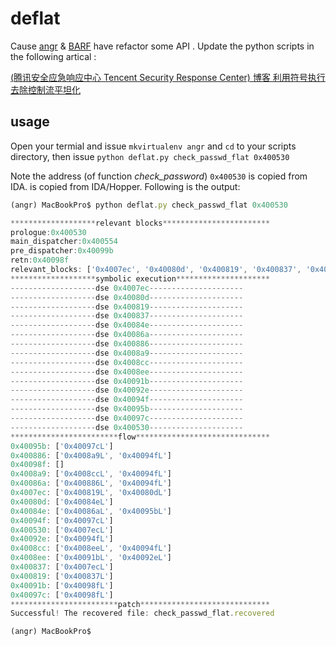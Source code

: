 # deflat


Cause [angr](https://github.com/angr/angr) & [BARF](https://github.com/programa-stic/barf-project) have refactor some API . Update the python scripts in the following artical :

[(腾讯安全应急响应中心 Tencent Security Response Center) 博客 利用符号执行去除控制流平坦化](https://security.tencent.com/index.php/blog/msg/112)
 

## usage

Open your termial and issue `mkvirtualenv angr`
and `cd` to your scripts directory, then issue `python deflat.py check_passwd_flat 0x400530`

Note the address (of function *check_password*) `0x400530` is copied from IDA. is copied from IDA/Hopper. Following is the output:

```javascript
(angr) MacBookPro$ python deflat.py check_passwd_flat 0x400530

*******************relevant blocks************************
prologue:0x400530
main_dispatcher:0x400554
pre_dispatcher:0x40099b
retn:0x40098f
relevant_blocks: ['0x4007ec', '0x40080d', '0x400819', '0x400837', '0x40084e', '0x40086a', '0x400886', '0x4008a9', '0x4008cc', '0x4008ee', '0x40091b', '0x40092e', '0x40094f', '0x40095b', '0x40097c']
*******************symbolic execution*********************
-------------------dse 0x4007ec---------------------
-------------------dse 0x40080d---------------------
-------------------dse 0x400819---------------------
-------------------dse 0x400837---------------------
-------------------dse 0x40084e---------------------
-------------------dse 0x40086a---------------------
-------------------dse 0x400886---------------------
-------------------dse 0x4008a9---------------------
-------------------dse 0x4008cc---------------------
-------------------dse 0x4008ee---------------------
-------------------dse 0x40091b---------------------
-------------------dse 0x40092e---------------------
-------------------dse 0x40094f---------------------
-------------------dse 0x40095b---------------------
-------------------dse 0x40097c---------------------
-------------------dse 0x400530---------------------
************************flow******************************
0x40095b: ['0x40097cL']
0x400886: ['0x4008a9L', '0x40094fL']
0x40098f: []
0x4008a9: ['0x4008ccL', '0x40094fL']
0x40086a: ['0x400886L', '0x40094fL']
0x4007ec: ['0x400819L', '0x40080dL']
0x40080d: ['0x40084eL']
0x40084e: ['0x40086aL', '0x40095bL']
0x40094f: ['0x40097cL']
0x400530: ['0x4007ecL']
0x40092e: ['0x40094fL']
0x4008cc: ['0x4008eeL', '0x40094fL']
0x4008ee: ['0x40091bL', '0x40092eL']
0x400837: ['0x4007ecL']
0x400819: ['0x400837L']
0x40091b: ['0x40098fL']
0x40097c: ['0x40098fL']
************************patch*****************************
Successful! The recovered file: check_passwd_flat.recovered

(angr) MacBookPro$
```

